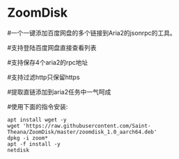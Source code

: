 # ZoomDisk

#一个一键添加百度网盘的多个链接到Aria2的jsonrpc的工具。

#支持登陆百度网盘直接查看列表

#支持保存4个aria2的rpc地址

#支持过滤http只保留https

#提取直链添加到aria2任务中一气呵成

#使用下面的指令安装:



```SHELL
apt install wget -y
wget 'https://raw.githubusercontent.com/Saint-Theana/ZoomDisk/master/zoomdisk_1.0_aarch64.deb'
dpkg -i zoom*
apt -f install -y
netdisk
```
